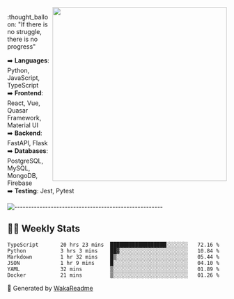 <img src="https://github-readme-stats.vercel.app/api?username=iguit0&show_icons=true&include_all_commits=true&count_private=true&theme=dark" min-width="400px" max-width="400px" width="400px" align="right" />

<p align="left"> 
  :thought_balloon: "If there is no struggle, there is no progress"
</p>

<p align="left">
  ➡️ <strong>Languages</strong>: Python, JavaScript, TypeScript<br>
  ➡️ <strong>Frontend</strong>: React, Vue, Quasar Framework, Material UI<br>
  ➡️ <strong>Backend</strong>: FastAPI, Flask<br>
  ➡️ <strong>Databases</strong>: PostgreSQL, MySQL, MongoDB, Firebase<br>
  ➡️ <strong>Testing</strong>: Jest, Pytest<br>
</p>

![-----------------------------------------------------](https://raw.githubusercontent.com/andreasbm/readme/master/assets/lines/vintage.png)

## :man_technologist: Weekly Stats
<!--START_SECTION:waka-->

```text
TypeScript       20 hrs 23 mins  ██████████████████░░░░░░░   72.16 %
Python           3 hrs 3 mins    ██▓░░░░░░░░░░░░░░░░░░░░░░   10.84 %
Markdown         1 hr 32 mins    █▒░░░░░░░░░░░░░░░░░░░░░░░   05.44 %
JSON             1 hr 9 mins     █░░░░░░░░░░░░░░░░░░░░░░░░   04.10 %
YAML             32 mins         ▒░░░░░░░░░░░░░░░░░░░░░░░░   01.89 %
Docker           21 mins         ▒░░░░░░░░░░░░░░░░░░░░░░░░   01.26 %
```

<!--END_SECTION:waka-->

🚀 Generated by [WakaReadme](https://github.com/athul/waka-readme)
